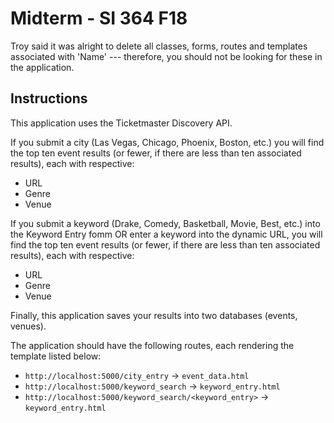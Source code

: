 # Midterm - SI 364 F18

Troy said it was alright to delete all classes, forms, routes and templates associated with 'Name' --- therefore, you should not be looking for these in the application. 

## Instructions

This application uses the Ticketmaster Discovery API.

If you submit a city (Las Vegas, Chicago, Phoenix, Boston, etc.) you will find the top ten event results (or fewer, if there are less than ten associated results), each with respective:
	
* URL
* Genre
* Venue

If you submit a keyword (Drake, Comedy, Basketball, Movie, Best, etc.) into the Keyword Entry fomm OR enter a keyword into the dynamic URL, you will find the top ten event results (or fewer, if there are less than ten associated results), each with respective:

* URL
* Genre
* Venue

Finally, this application saves your results into two databases (events, venues).

The application should have the following routes, each rendering the template listed below:

* `http://localhost:5000/city_entry` -> `event_data.html`
* `http://localhost:5000/keyword_search` -> `keyword_entry.html`
* `http://localhost:5000/keyword_search/<keyword_entry>` -> `keyword_entry.html`